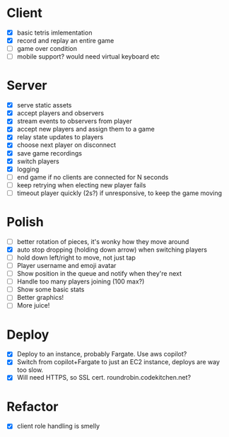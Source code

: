 # Client
- [x] basic tetris imlementation
- [x] record and replay an entire game
- [ ] game over condition
- [ ] mobile support? would need virtual keyboard etc

# Server
- [x] serve static assets
- [x] accept players and observers
- [x] stream events to observers from player
- [x] accept new players and assign them to a game
- [x] relay state updates to players
- [x] choose next player on disconnect
- [x] save game recordings
- [x] switch players
- [x] logging
- [ ] end game if no clients are connected for N seconds
- [ ] keep retrying when electing new player fails
- [ ] timeout player quickly (2s?) if unresponsive, to keep the game moving

# Polish
- [ ] better rotation of pieces, it's wonky how they move around
- [x] auto stop dropping (holding down arrow) when switching players
- [ ] hold down left/right to move, not just tap
- [ ] Player username and emoji avatar
- [ ] Show position in the queue and notify when they're next
- [ ] Handle too many players joining (100 max?)
- [ ] Show some basic stats
- [ ] Better graphics!
- [ ] More juice!

# Deploy
- [x] Deploy to an instance, probably Fargate. Use aws copilot?
- [x] Switch from copilot+Fargate to just an EC2 instance, deploys are way too slow.
- [x] Will need HTTPS, so SSL cert. roundrobin.codekitchen.net?

# Refactor
- [x] client role handling is smelly
